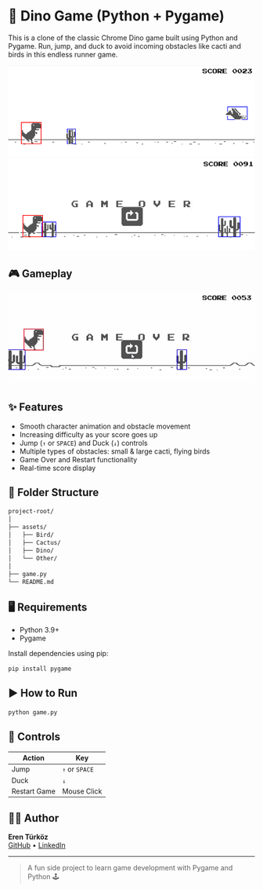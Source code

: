 
# 🦖 Dino Game (Python + Pygame)

This is a clone of the classic Chrome Dino game built using Python and Pygame. Run, jump, and duck to avoid incoming obstacles like cacti and birds in this endless runner game.

![Gameplay Screenshot](assets/Other/In_Game_SS.png)
![GameOver Screenshot](assets/Other/Game_Over_SS.png)
## 🎮 Gameplay

![Gameplay](assets/Other/game.gif)

## ✨ Features

- Smooth character animation and obstacle movement  
- Increasing difficulty as your score goes up  
- Jump (`↑` or `SPACE`) and Duck (`↓`) controls  
- Multiple types of obstacles: small & large cacti, flying birds  
- Game Over and Restart functionality  
- Real-time score display  

## 📁 Folder Structure

```
project-root/
│
├── assets/
│   ├── Bird/
│   ├── Cactus/
│   ├── Dino/
│   └── Other/
│
├── game.py
└── README.md
```

## 🖥️ Requirements

- Python 3.9+
- Pygame

Install dependencies using pip:

```bash
pip install pygame
```

## ▶️ How to Run

```bash
python game.py
```

## 🧱 Controls

| Action       | Key             |
|--------------|------------------|
| Jump         | `↑` or `SPACE`   |
| Duck         | `↓`              |
| Restart Game | Mouse Click      |

## 👨‍💻 Author

**Eren Türköz**  
[GitHub](https://github.com/erenturkoz) • [LinkedIn](https://linkedin.com/in/erentürköz)

---

> A fun side project to learn game development with Pygame and Python 🕹️
